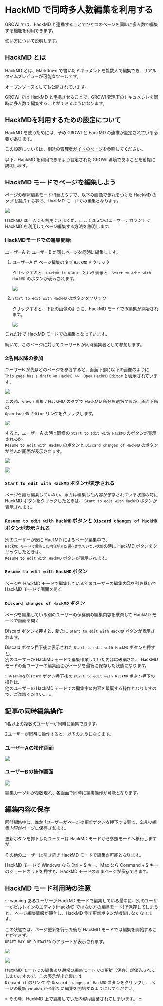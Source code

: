 # HackMD で同時多人数編集を利用する

GROWI では、HackMD と連携することでひとつのページを同時に多人数で編集する機能を利用できます。

使い方について説明します。


## HackMD とは

HackMD とは、Markdown で書いたドキュメントを複数人で編集でき、リアルタイムプレビューが可能なツールです。

オープンソースとしても公開されています。

GROWI では HackMD と連携させることで、GROWI 管理下のドキュメントを同時に多人数で編集することができるようになります。


## HackMDを利用するための設定について

HackMD を使うためには、予め GROWI と HackMD の連携が設定されている必要があります。

この設定については、別途の[管理者ガイドのページ](/admin-guide/admin-cookbook/integrate-with-hackmd.html)を参照してください。

以下、HackMD を利用できるよう設定された GROWI 環境であることを前提に説明します。


## HackMD モードでページを編集しよう

ページの参照編集モード切替のタブで、以下の画像で赤丸をつけた HackMD のタブを選択する事で、HackMD モードでの編集となります。

![](./images/HackMD1.png)

HackMD は一人でも利用できますが、ここでは 2つのユーザーアカウントで HackMD を利用してページ編集する方法を説明します。


### HackMDモードでの編集開始

ユーザーA と ユーザーB が同じページを同時に編集します。

1. ユーザーA が ページ編集のタブ `HackMD` をクリック

   クリックすると、`HackMD is READY!` という表示と、`Start to edit with HackMD` のボタンが表示されます。

   ![](./images/HackMD2.png)

1. `Start to edit with HackMD` のボタンをクリック

   クリックすると、下記の画像のように、HackMD モードでの編集が開始されます。

   ![](./images/HackMD3.png)

これだけで HackMD モードでの編集となっています。

続いて、このページに対してユーザーB が同時編集者として参加します。

### 2名目以降の参加

ユーザーB が先ほどのページを参照すると、画面下部に以下の画像のように  
`This page has a draft on HackMD >>  Open HackMD Editor` と表示されています。

![](./images/HackMD4.png)

この時、view / 編集 / HackMD のタブで HackMD 部分を選択するか、画面下部の  
`Open HackMD Editor` リンクをクリックします。

![](./images/HackMD5.png)

すると、ユーザー A の時と同様の `Start to edit with HackMD` のボタンが表示されるか、  
`Resume to edit with HackMD` のボタンと `Discard changes of HackMD` のボタンが並んだ画面が表示されます。

![](./images/HackMD6.png)

![](./images/HackMD7.png)


### `Start to edit with HackMD` ボタンが表示される

ページを誰も編集していない、または編集した内容が保存されている状態の時に HackMD ボタンをクリックしたときは、
`Start to edit with HackMD` ボタンが表示されます。

### `Resume to edit with HackMD` ボタンと `Discard changes of HackMD` ボタンが表示される

別のユーザーが既に HackMD によるページ編集中で、  
`HackMD モードで編集した内容がまだ保存されていない状態`の時に HackMD ボタンをクリックしたときは、  
`Resume to edit with HackMD` ボタンが表示されます。

### `Resume to edit with HackMD` ボタン

ページを HackMD モードで編集している別のユーザーの編集内容を引き継いで HackMD モードで画面を開く

### `Discard changes of HackMD` ボタン

ページを編集している別のユーザーの保存前の編集内容を破棄して HackMD モードで画面を開く

Discard ボタンを押すと、新たに `Start to edit with HackMD` ボタンが表示されます。

Discard ボタン押下後に表示された `Start to edit with HackMD` ボタンを押すと、  
別のユーザーが HackMD モードで編集作業していた内容は破棄され、
HackMD モードの全ユーザーの編集画面がページを最後に保存した状態になります。

:::warning
Discard ボタン押下後の `Start to edit with HackMD` ボタン押下の操作は、  
他のユーザーの HackMD モードでの編集中の内容を破棄する操作となりますので、ご注意ください。
:::

## 記事の同時編集操作

1名以上の複数のユーザーが同時に編集できます。

2ユーザーが同時に操作すると、以下のようになります。

### ユーザーAの操作画面

![](./images/HackMD_editing1.gif)

### ユーザーBの操作画面

![](./images/HackMD_editing2.gif)

編集カーソルが複数現れ、各画面で同時に編集操作が可能となります。


## 編集内容の保存

同時編集中に、誰か 1ユーザーがページの更新ボタンを押下する事で、全員の編集内容がページに保存されます。

更新ボタンを押下したユーザーは HackMD モードから参照モードへ移行しますが、

その他のユーザーは引き続き HackMD モードで編集が可能となります。

HackMD モードで Windows なら Ctrl + S キー、Mac なら Command + S キー のショートカットを押すと、HackMD モードのままページが保存できます。

## HackMD モード利用時の注意

::: warning
あるユーザーが HackMD モードで編集している最中に、別のユーザーがビルトインのエディタ(HackMD ではない方の編集モード)で保存してしまうと、
ページ編集情報が競合し、HackMD 側で更新ボタンが機能しなくなります。

この状態では、ページ更新を行った後も HackMD モードでは編集を開始することができず、  
`DRAFT MAY BE OUTDATED` のアラートが表示されます。

![](./images/HackMD8.png)

![](./images/HackMD9.png)

HackMD モードでの編集より通常の編集モードでの更新（保存）が優先されてしまいますので、この表示が出た時には  
 `Discard it` のリンク や `Discard changes of HackMD` ボタンをクリックし、
ページの最新 version から新たに編集を開始するようにしてください。

※ その時、HackMD 上で編集していた内容は破棄されてしまいます。
:::
